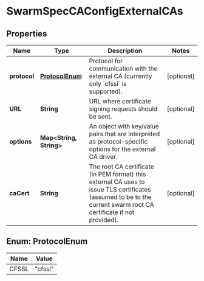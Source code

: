 
# SwarmSpecCAConfigExternalCAs

## Properties
Name | Type | Description | Notes
------------ | ------------- | ------------- | -------------
**protocol** | [**ProtocolEnum**](#ProtocolEnum) | Protocol for communication with the external CA (currently only &#x60;cfssl&#x60; is supported). |  [optional]
**URL** | **String** | URL where certificate signing requests should be sent. |  [optional]
**options** | **Map&lt;String, String&gt;** | An object with key/value pairs that are interpreted as protocol-specific options for the external CA driver. |  [optional]
**caCert** | **String** | The root CA certificate (in PEM format) this external CA uses to issue TLS certificates (assumed to be to the current swarm root CA certificate if not provided). |  [optional]


<a name="ProtocolEnum"></a>
## Enum: ProtocolEnum
Name | Value
---- | -----
CFSSL | &quot;cfssl&quot;



